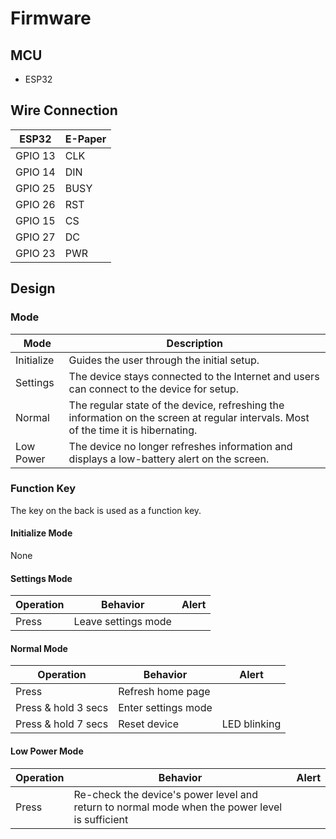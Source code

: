 # Firmware

## MCU

- ESP32

## Wire Connection

| ESP32   | E-Paper |
| ------- | ------- |
| GPIO 13 | CLK     |
| GPIO 14 | DIN     |
| GPIO 25 | BUSY    |
| GPIO 26 | RST     |
| GPIO 15 | CS      |
| GPIO 27 | DC      |
| GPIO 23 | PWR     |

## Design

### Mode

| Mode       | Description                                                  |
| ---------- | ------------------------------------------------------------ |
| Initialize | Guides the user through the initial setup.                   |
| Settings   | The device stays connected to the Internet and users can connect to the device for setup. |
| Normal     | The regular state of the device, refreshing the information on the screen at regular intervals. Most of the time it is hibernating. |
| Low Power  | The device no longer refreshes information and displays a low-battery alert on the screen. |

### Function Key

The key on the back is used as a function key.

#### Initialize Mode

None

#### Settings Mode

| Operation | Behavior            | Alert |
| --------- | ------------------- | ----- |
| Press     | Leave settings mode |       |

#### Normal Mode

| Operation           | Behavior            | Alert        |
| ------------------- | ------------------- | ------------ |
| Press               | Refresh home page   |              |
| Press & hold 3 secs | Enter settings mode |              |
| Press & hold 7 secs | Reset device        | LED blinking |

#### Low Power Mode

| Operation | Behavior                                                     | Alert |
| --------- | ------------------------------------------------------------ | ----- |
| Press     | Re-check the device's power level and return to normal mode when the power level is sufficient |       |
